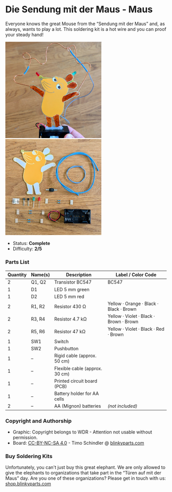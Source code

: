 # Die Sendung mit der Maus - Maus

Everyone knows the great Mouse from the “Sendung mit der Maus” and, as always, wants to play a lot. This soldering kit is a hot wire and you can proof your steady hand!

<img src="manual/images/thumbnail.jpg" width=300px alt="maus"> <img src="manual/images/PXL_20250915_082145220-EDIT.jpg" width=300px alt="maus">

- Status: **Complete**
- Difficulty: **2/5**

### Parts List

| Quantity | Name(s)       | Description                 | Label / Color Code                          |
|----------|---------------|-----------------------------|---------------------------------------------|
| 2        | Q1, Q2        | Transistor BC547            | BC547                                       |
| 1        | D1            | LED 5 mm green              |                                             |
| 1        | D2            | LED 5 mm red                |                                             |
| 2        | R1, R2        | Resistor 430 Ω              | Yellow · Orange · Black · Black · Brown     |
| 2        | R3, R4        | Resistor 4.7 kΩ             | Yellow · Violet · Black · Brown · Brown     |
| 2        | R5, R6        | Resistor 47 kΩ              | Yellow · Violet · Black · Red · Brown       |
| 1        | SW1           | Switch                      |                                             |
| 1        | SW2           | Pushbutton                  |                                             |
| 1        | –             | Rigid cable (approx. 50 cm) |                                             |
| 1        | –             | Flexible cable (approx. 30 cm) |                                          |
| 1        | –             | Printed circuit board (PCB) |                                             |
| 1        | –             | Battery holder for AA cells |                                             |
| 2        | –             | AA (Mignon) batteries       | *(not included)*                            |


### Copyright and Authorship

- Graphic: Copyright belongs to WDR - Attention not usable without permission.
- Board: [CC-BY-NC-SA 4.0](https://creativecommons.org/licenses/by-nc-sa/4.0/) - Timo Schindler @ [blinkyparts.com](https://shop.blinkyparts.com)

### Buy Soldering Kits
Unfortunately, you can't just buy this great elephant. We are only allowed to give the elephants to organizations that take part in the “Türen auf mit der Maus” day. Are you one of these organizations? Please get in touch with us: [shop.blinkyparts.com](https://shop.blinkyparts.com/)
